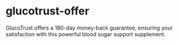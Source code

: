 # glucotrust-offer
GlucoTrust offers a 180-day money-back guarantee, ensuring your satisfaction with this powerful blood sugar support supplement.
